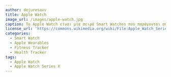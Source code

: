 ```yaml
---
author: dejuresavv
title: Apple Watch
image_url: /images/apple-watch.jpg
caption: Το Apple Watch είναι μία σειρά Smart Watches που παράγονται από την Apple. Οι βασικές του λειτουργίες, οι οποίες αυξάνονται με κάθε νέα σειρά ρολογιών, είναι η αποστολή μηνυμάτων, κλήσεις, παρακολούθηση email, GPS, μέτρηση καρδιακών παλμών και παρακολούθηση σωματικής άσκησης. Συνδέονται κυρίως με iPhone για να μπορεί ο χρήστης να χρησιμοποιήσει όλες τις λειτουργίες του.
license_url: 'https://commons.wikimedia.org/wiki/File:Apple_Watch_Series_6.jpg'
categories:
  - Smart Watch
  - Apple Wearables
  - Fitness Tracker
  - Health Tracker
tags:
  - Apple Watch
  - Apple Watch Series X
---
```

